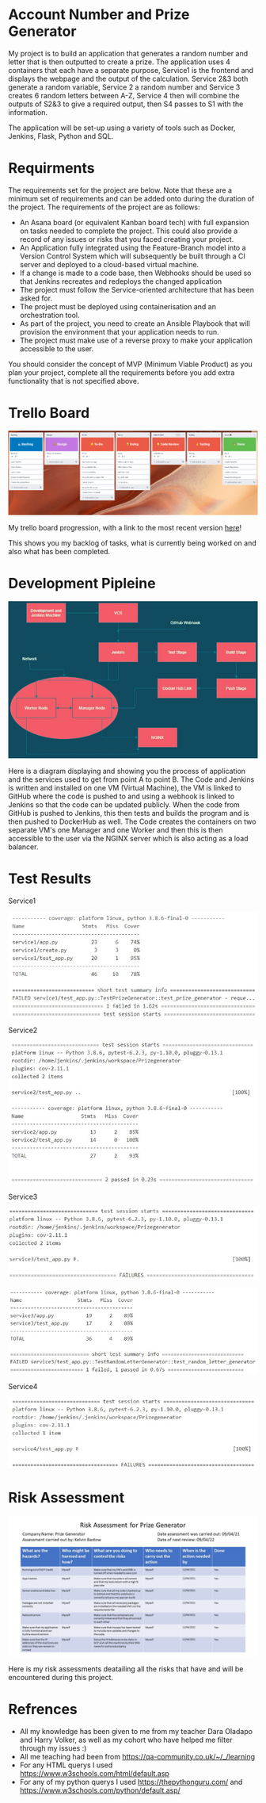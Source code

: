 # Account Number and Prize Generator

My project is to build an application that generates a random number and letter that is then outputted to create a prize. The application uses 4 containers that each have a separate purpose, Service1 is the frontend and displays the webpage and the output of the calculation. Service 2&3 both generate a random variable, Service 2 a random number and Service 3 creates 6 random letters between A-Z, Service 4 then will combine the outputs of S2&3 to give a required output, then S4 passes to S1 with the information.

The application will be set-up using a variety of tools such as Docker, Jenkins, Flask, Python and SQL.

# Requirments

The requirements set for the project are below.
Note that these are a minimum set of requirements and can be added onto during the duration of the project.
The requirements of the project are as follows:

- An Asana board (or equivalent Kanban board tech) with full expansion on tasks needed to complete the project.
This could also provide a record of any issues or risks that you faced creating your project.
- An Application fully integrated using the Feature-Branch model into a Version Control System which will subsequently be built through a CI server and deployed to a cloud-based virtual machine.
- If a change is made to a code base, then Webhooks should be used so that Jenkins recreates and redeploys the changed application
- The project must follow the Service-oriented architecture that has been asked for.
- The project must be deployed using containerisation and an orchestration tool.
- As part of the project, you need to create an Ansible Playbook that will provision the environment that your application needs to run.
- The project must make use of a reverse proxy to make your application accessible to the user.

You should consider the concept of MVP (Minimum Viable Product) as you plan your project, complete all the requirements before you add extra functionality that is not specified above.

# Trello Board

![Trello Board](/images/trelloboard.jpg)

My trello board progression, with a link to the most recent version [here][trello-link]!

This shows you my backlog of tasks, what is currently being worked on and also what has been completed.

[trello-link]: https://trello.com/b/hPAOsmi6/account-number-and-prize-generator

# Development Pipleine

![Development Pipeline](/images/MyDevelopmentPipeline.jpg)

Here is a diagram displaying and showing you the process of application and the services used to get from point A to point B. The Code and Jenkins is written and installed on one VM (Virtual Machine), the VM is linked to GitHub where the code is pushed to and using a webhook is linked to Jenkins so that the code can be updated publicly. When the code from GitHub is pushed to Jenkins, this then tests and builds the program and is then pushed to DockerHub as well. The Code creates the containers on two separate VM's one Manager and one Worker and then this is then accessible to the user via the NGINX server which is also acting as a load balancer.
# Test Results

Service1

![Service1](/images/Service1.jpg)

Service2

![Service2](/images/Service2.jpg)

Service3

![Service3](/images/Service3.jpg)

![Service3](/images/ServiceThree.jpg)

Service4

![Service4](/images/Service4.jpg)

# Risk Assessment

![Risk Assessment](/images/RiskAssessment.jpg)

Here is my risk assessments deatailing all the risks that have and will be encountered during this project.

# Refrences

- All my knowledge has been given to me from my teacher Dara Oladapo and Harry Volker, as well as my cohort who have helped me filter through my issues :)
- All me teaching had been from https://qa-community.co.uk/~/_/learning
- For any HTML querys I used https://www.w3schools.com/html/default.asp
- For any of my python querys I used https://thepythonguru.com/ and https://www.w3schools.com/python/default.asp/